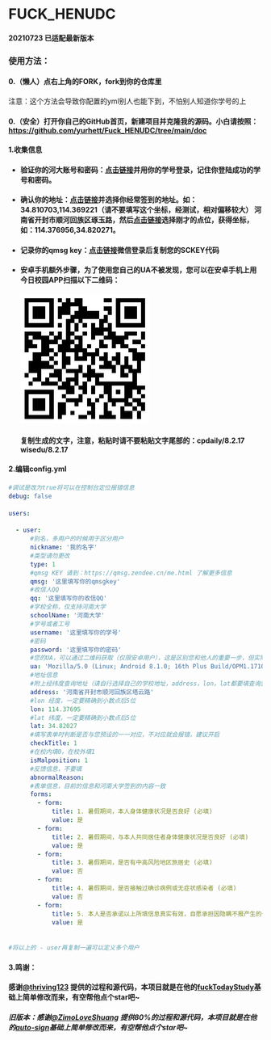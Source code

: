 # FUCK_HENUDC

#### 20210723 已适配最新版本

### 使用方法：

#### 0.（懒人）点右上角的FORK，fork到你的仓库里

注意：这个方法会导致你配置的yml别人也能下到，不怕别人知道你学号的上

#### 0.（安全）打开你自己的GitHub首页，新建项目并克隆我的源码。小白请按照：https://github.com/yurhett/Fuck_HENUDC/tree/main/doc

#### 1.收集信息

- #### 验证你的河大账号和密码：[点击链接](https://ids.henu.edu.cn/)并用你的学号登录，记住你登陆成功的学号和密码。

- #### 确认你的地址：[点击链接](https://lbs.qq.com/tool/getpoint/index.html)并选择你经常签到的地址。如：34.810703,114.369221（请不要填写这个坐标，经测试，相对偏移较大） 河南省开封市顺河回族区琢玉路，然后[点击链接](http://api.map.baidu.com/lbsapi/getpoint/index.html)选择刚才的点位，获得坐标，如：114.376956,34.820271。

- #### 记录你的qmsg key：[点击链接](https://qmsg.zendee.cn/)微信登录后复制您的SCKEY代码

- #### 安卓手机额外步骤，为了使用您自己的UA不被发现，您可以在安卓手机上用今日校园APP扫描以下二维码：

  ![image](./doc/qrcode.png)

  #### 复制生成的文字，注意，粘贴时请不要粘贴文字尾部的：cpdaily/8.2.17 wisedu/8.2.17

#### 2.编辑config.yml

```yaml
#调试是改为true将可以在控制台定位报错信息
debug: false

users:

  - user:
      #别名，多用户的时候用于区分用户
      nickname: '我的名字'
      #类型请勿更改
      type: 1
      #qmsg KEY 请到：https://qmsg.zendee.cn/me.html 了解更多信息
      qmsg: '这里填写你的qmsgkey'
      #收信人QQ
      qq: '这里填写你的收信QQ'
      #学校全称，仅支持河南大学
      schoolName: '河南大学'
      #学号或者工号
      username: '这里填写你的学号'
      #密码
      password: '这里填写你的密码'
      #您的UA，可以通过二维码获取（仅限安卓用户），这是区别您和他人的重要一步，但实际上服务器并不会拿UA作为判断依据，所以懒人可以直接用我的
      ua: 'Mozilla/5.0 (Linux; Android 8.1.0; 16th Plus Build/OPM1.171019.026; wv) AppleWebKit/537.36 (KHTML, like Gecko) Version/4.0 Chrome/65.0.3325.110 Mobile Safari/537.36'
      #地址信息
      #附上经纬度查询地址（请自行选择自己的学校地址，address，lon，lat都要填查询到的）：http://api.map.baidu.com/lbsapi/getpoint/index.html
      address: '河南省开封市顺河回族区塔云路'
      #lon 经度，一定要精确到小数点后5位
      lon: 114.37695
      #lat 纬度，一定要精确到小数点后5位
      lat: 34.82027
      #填写表单时判断是否与您预设的一一对应，不对应就会报错，建议开启
      checkTitle: 1
      #在校内填0，在校外填1
      isMalposition: 1
      #反馈信息，不要填
      abnormalReason:
      #表单信息，目前的信息和河南大学签到的内容一致
      forms:
        - form:
            title: 1. 暑假期间，本人身体健康状况是否良好 (必填)
            value: 是
        - form:
            title: 2. 暑假期间，与本人共同居住者身体健康状况是否良好 (必填)
            value: 是
        - form:
            title: 3. 暑假期间，是否有中高风险地区旅居史 (必填)
            value: 否
        - form:
            title: 4. 暑假期间，是否接触过确诊病例或无症状感染者 (必填)
            value: 否
        - form:
            title: 5. 本人是否承诺以上所填信息真实有效，自愿承担因隐瞒不报产生的一切后果 (必填)
            value: 是


#将以上的 - user再复制一遍可以定义多个用户
```

#### 3.鸣谢：

#### 感谢[@thriving123](https://gitee.com/thriving123) 提供的过程和源代码，本项目就是在他的[fuckTodayStudy](https://gitee.com/thriving123/fuckTodayStudy)基础上简单修改而来，有空帮他点个star吧~

##### 旧版本：感谢[@ZimoLoveShuang](https://github.com/ZimoLoveShuang) 提供80%的过程和源代码，本项目就是在他的[auto-sign](https://github.com/ZimoLoveShuang/auto-sign)基础上简单修改而来，有空帮他点个star吧~